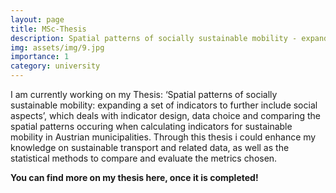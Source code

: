 ```yaml
---
layout: page
title: MSc-Thesis
description: Spatial patterns of socially sustainable mobility - expanding a set of indicators to further include social aspects
img: assets/img/9.jpg
importance: 1
category: university
---
```


I am currently working on my Thesis: ‘Spatial patterns of socially sustainable mobility: expanding a set of indicators to further include social aspects’, which deals with indicator design, data choice and comparing the spatial patterns occuring when calculating indicators for sustainable mobility in Austrian municipalities. Through this thesis i could enhance my knowledge on sustainable transport and related data, as well as the statistical methods to compare and evaluate the metrics chosen.

**You can find more on my thesis here, once it is completed!**